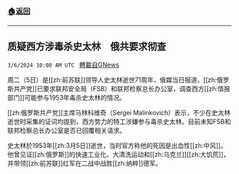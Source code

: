 ###  [:house:返回](README.md)
---


## 质疑西方涉毒杀史太林　俄共要求彻查
`3/6/2024 10:08 AM UTC ` [轉載自GNews](https://gnews.org/articles/2370204)

周二（5日）是[[zh:前苏联]]领导人史太林逝世71周年，俄媒当日报道，[[zh:俄罗斯共产党]]已要求联邦安全局（FSB）和联邦检察总长办公室，调查西方[[zh:情报部门]]可能参与1953年毒杀史太林的情况。

[[zh:俄罗斯共产党]]主席马林科维奇（Sergei Malinkovich）表示，不少在史太林逝世时采集的证词均提到，西方势力的特工涉嫌参与毒杀史太林。目前未知FSB和联邦检察总长办公室是否已回覆相关请求。

史太林於1953年[[zh:3月5日]]逝世，当时官方称他的死因是出血性[[zh:中风]]。他曾见证[[zh:俄罗斯]]的快速工业化、大清洗运动和[[zh:乌克兰]][[zh:大饥荒]]，并带领[[zh:前苏联]]红军在二战中战胜[[zh:纳粹]]德军。
